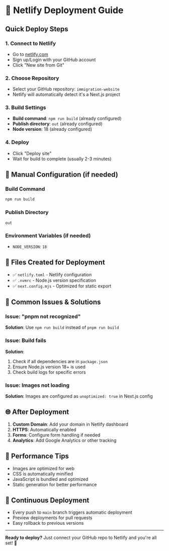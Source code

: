 # 🚀 Netlify Deployment Guide

## Quick Deploy Steps

### 1. **Connect to Netlify**
- Go to [netlify.com](https://netlify.com)
- Sign up/Login with your GitHub account
- Click "New site from Git"

### 2. **Choose Repository**
- Select your GitHub repository: `immigration-website`
- Netlify will automatically detect it's a Next.js project

### 3. **Build Settings**
- **Build command**: `npm run build` (already configured)
- **Publish directory**: `out` (already configured)
- **Node version**: 18 (already configured)

### 4. **Deploy**
- Click "Deploy site"
- Wait for build to complete (usually 2-3 minutes)

## 🔧 Manual Configuration (if needed)

### Build Command
```bash
npm run build
```

### Publish Directory
```
out
```

### Environment Variables (if needed)
- `NODE_VERSION`: `18`

## 📁 Files Created for Deployment

- ✅ `netlify.toml` - Netlify configuration
- ✅ `.nvmrc` - Node.js version specification
- ✅ `next.config.mjs` - Optimized for static export

## 🚨 Common Issues & Solutions

### Issue: "pnpm not recognized"
**Solution**: Use `npm run build` instead of `pnpm run build`

### Issue: Build fails
**Solution**: 
1. Check if all dependencies are in `package.json`
2. Ensure Node.js version 18+ is used
3. Check build logs for specific errors

### Issue: Images not loading
**Solution**: Images are configured as `unoptimized: true` in Next.js config

## 🌐 After Deployment

1. **Custom Domain**: Add your domain in Netlify dashboard
2. **HTTPS**: Automatically enabled
3. **Forms**: Configure form handling if needed
4. **Analytics**: Add Google Analytics or other tracking

## 📱 Performance Tips

- Images are optimized for web
- CSS is automatically minified
- JavaScript is bundled and optimized
- Static generation for better performance

## 🔄 Continuous Deployment

- Every push to `main` branch triggers automatic deployment
- Preview deployments for pull requests
- Easy rollback to previous versions

---

**Ready to deploy?** Just connect your GitHub repo to Netlify and you're all set! 🎉
